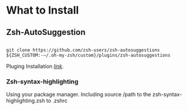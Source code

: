 # What to Install

## Zsh-AutoSuggestion
##
    git clone https://github.com/zsh-users/zsh-autosuggestions ${ZSH_CUSTOM:-~/.oh-my-zsh/custom}/plugins/zsh-autosuggestions
Pluging Installation *[link](https://github.com/zsh-users/zsh-autosuggestions/blob/master/INSTALL.md)*.

### Zsh-syntax-highlighting
Using your package manager.
Including source /path to the zsh-syntax-highlighting.zsh to .zshrc

